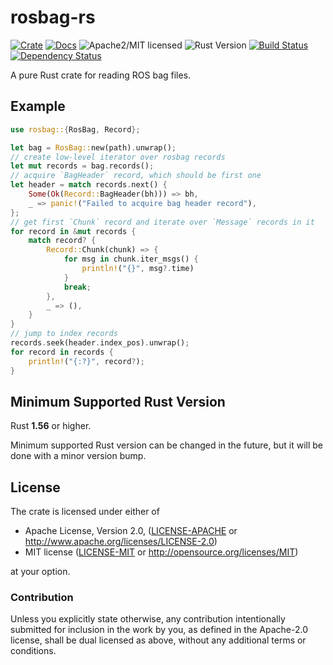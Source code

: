 # rosbag-rs

[![Crate][crate-image]][crate-link]
[![Docs][docs-image]][docs-link]
![Apache2/MIT licensed][license-image]
![Rust Version][rustc-image]
[![Build Status][build-image]][build-link]
[![Dependency Status][deps-image]][deps-link]

A pure Rust crate for reading ROS bag files.

## Example
```rust
use rosbag::{RosBag, Record};

let bag = RosBag::new(path).unwrap();
// create low-level iterator over rosbag records
let mut records = bag.records();
// acquire `BagHeader` record, which should be first one
let header = match records.next() {
    Some(Ok(Record::BagHeader(bh))) => bh,
    _ => panic!("Failed to acquire bag header record"),
};
// get first `Chunk` record and iterate over `Message` records in it
for record in &mut records {
    match record? {
        Record::Chunk(chunk) => {
            for msg in chunk.iter_msgs() {
                println!("{}", msg?.time)
            }
            break;
        },
        _ => (),
    }
}
// jump to index records
records.seek(header.index_pos).unwrap();
for record in records {
    println!("{:?}", record?);
}
```

## Minimum Supported Rust Version

Rust **1.56** or higher.

Minimum supported Rust version can be changed in the future, but it will be
done with a minor version bump.

## License

The crate is licensed under either of

 * Apache License, Version 2.0, ([LICENSE-APACHE](LICENSE-APACHE) or http://www.apache.org/licenses/LICENSE-2.0)
 * MIT license ([LICENSE-MIT](LICENSE-MIT) or http://opensource.org/licenses/MIT)

at your option.

### Contribution

Unless you explicitly state otherwise, any contribution intentionally submitted
for inclusion in the work by you, as defined in the Apache-2.0 license, shall be dual licensed as above, without any
additional terms or conditions.

[//]: # (badges)

[crate-image]: https://img.shields.io/crates/v/rosbag.svg
[crate-link]: https://crates.io/crates/rosbag
[docs-image]: https://docs.rs/rosbag/badge.svg
[docs-link]: https://docs.rs/rosbag
[rustc-image]: https://img.shields.io/badge/rustc-1.56+-blue.svg
[license-image]: https://img.shields.io/badge/license-Apache2.0/MIT-blue.svg
[build-image]: https://github.com/SkoltechRobotics/rosbag-rs/actions/workflows/rosbag.yml/badge.svg
[build-link]: https://github.com/SkoltechRobotics/rosbag-rs/actions/workflows/rosbag.yml
[deps-image]: https://deps.rs/repo/github/SkoltechRobotics/rosbag-rs/status.svg
[deps-link]: https://deps.rs/repo/github/SkoltechRobotics/rosbag-rs
